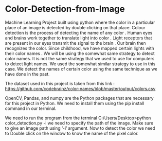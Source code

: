 # Color-Detection-from-Image
Machine Learning Project built using python where the color in a particular place of an image is detected by double clicking on that place.
Colour detection is the process of detecting the name of any color . Human eyes and brains work together to translate light into color . Light receptors that are present in our eyes transmit the signal to the brain . Our brain then recognizes the color. Since childhood, we have mapped certain lights with their color names . We will be using the somewhat same strategy to detect color names. It is not the same strategy that we used to use for computers to detect light names. We used the somewhat similar strategy to use in this case. We detect the names of certain color using the same technique as we have done in the past. 

The dataset used in this project is taken from this link : https://github.com/codebrainz/color-names/blob/master/output/colors.csv

OpenCV, Pandas, and numpy are the Python packages that are necessary for this project in Python.
We need to install them using the pip install command in our terminal.

We need to run the program from the terminal
C:/Users/Desktop>python color_detection.py -i <add your image path here>
  we need to specify the path of the image. Make sure to give an image path using ‘-i’ argument.
  Now to detect the color we need to Double click on the window to know the name of the pixel color.

